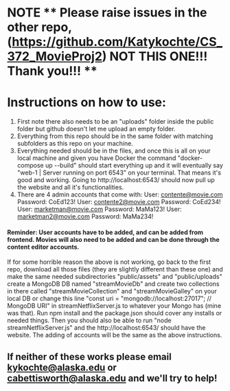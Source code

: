 # NOTE ** Please raise issues in the other repo, (https://github.com/Katykochte/CS_372_MovieProj2) NOT THIS ONE!!! Thank you!!! **

# Instructions on how to use:
1) First note there also needs to be an "uploads" folder inside the public folder but github doesn't let me upload an empty folder.
2) Everything from this repo should be in the same folder with matching subfolders as this repo on your machine.
3) Everything needed should be in the files, and once this is all on your local machine and given you have Docker the command "docker-compose up --build" should start everything
   up and it will eventually say "web-1      | Server running on port 6543" on your terminal. That means it's good and working. Going to http://localhost:6543/ should now pull up
   the website and all it's functionalities.
4) There are 4 admin accounts that come with:
   User: contente@movie.com 
   Password: CoEd123!
   User: contente2@movie.com
   Password: CoEd234!
   User: marketman@movie.com
   Password: MaMa123!
   User: marketman2@movie.com
   Password: MaMa234! 
#### Reminder: User accounts have to be added, and can be added from frontend. Movies will also need to be added and can be done through the content editor accounts. 


If for some horrible reason the above is not working, go back to the first repo, download all those files (they are slightly different than these one) and make the same needed 
subdirectories "public/assets" and "public/uploads" create a MongoDB DB named "streamMovieDb" and create two collections in there called "streamMovieCollection" and 
"streamMovieGalley" on your local DB or change this line "const uri = "mongodb://localhost:27017"; // MongoDB URI" in streamNetflixServer.js to whatever your Mongo has (mine was that).
Run npm install and the package.json should cover any installs or needed things. 
Then you should also be able to run "node streamNetflixServer.js" and the http://localhost:6543/ should have the website. 
The adding of accounts will be the same as the above instructions. 

## If neither of these works please email kykochte@alaska.edu or cabettisworth@alaska.edu and we'll try to help! 
